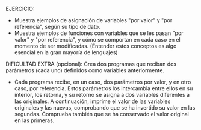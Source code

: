  EJERCICIO:
 - Muestra ejemplos de asignación de variables "por valor" y "por referencia", según
su tipo de dato.
- Muestra ejemplos de funciones con variables que se les pasan "por valor" y 
"por referencia", y cómo se comportan en cada caso en el momento de ser modificadas.
(Entender estos conceptos es algo esencial en la gran mayoría de lenguajes)
 
DIFICULTAD EXTRA (opcional):
Crea dos programas que reciban dos parámetros (cada uno) definidos como
variables anteriormente.
- Cada programa recibe, en un caso, dos parámetros por valor, y en otro caso, por referencia.
Estos parámetros los intercambia entre ellos en su interior, los retorna, y su retorno
se asigna a dos variables diferentes a las originales. A continuación, imprime
el valor de las variables originales y las nuevas, comprobando que se ha invertido
su valor en las segundas.
Comprueba también que se ha conservado el valor original en las primeras.

